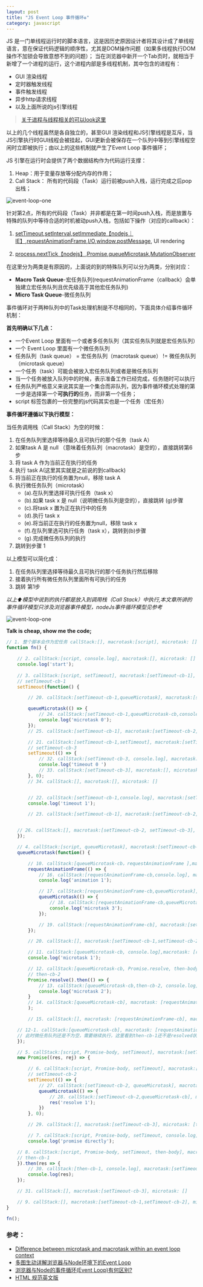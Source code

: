 ```yaml
---
layout: post
title: "JS Event Loop 事件循环♻️"
category: javascript
---
```


JS 是一门单线程运行时的脚本语言，这是因历史原因设计者将其设计成了单线程语言，意在保证代码逻辑的顺序性，尤其是DOM操作问题（如果多线程执行DOM操作不加锁会导致意想不到的问题）；
当在浏览器中新开一个Tab页时，就相当于新增了一个进程的运行，这个进程内部是多线程机制，其中包含的进程有：
- GUI 渲染线程
- 定时器触发线程
- 事件触发线程
- 异步http请求线程
- 以及上面所说的js引擎线程

> [关于进程与线程相关的可以look这里](https://kvsur.github.io/process-thread.html)

以上的几个线程虽然是各自独立的，甚至GUI 渲染线程和JS引擎线程是互斥，当JS引擎执行时GUI线程会被挂起，GUI更新会被保存在一个队列中等到引擎线程空闲时立即被执行；由以上的这些机制就产生了Event Loop 事件循环；

JS 引擎在运行时会提供了两个数据结构作为代码运行支撑：
1. Heap：用于变量存放等分配内存的作用；
2. Call Stack： 所有的代码段（Task）运行前被push入栈，运行完成之后pop出栈；

![event-loop-one](/assets/images/event-loop-1.png)

针对第2点，所有的代码段（Task）并非都是在第一时间push入栈，而是放置与特殊的队列中等待合适的时机被动push入栈，包括如下操作（对应的callback）：

1. [setTimeout](https://developer.mozilla.org/en-US/docs/Web/API/WindowOrWorkerGlobalScope/setTimeout),[setInterval](https://developer.mozilla.org/en-US/docs/Web/API/WindowOrWorkerGlobalScope/setInterval),[setImmediate【nodejs｜IE】](https://developer.mozilla.org/zh-CN/docs/Web/API/Window/setImmediate),[requestAnimationFrame](https://developer.mozilla.org/zh-CN/docs/Web/API/window/requestAnimationFrame),[I/O](https://developer.mozilla.org/zh-CN/docs/Mozilla/Projects/NSPR/Reference/I_O_Functions),[window.postMessage](https://developer.mozilla.org/zh-CN/docs/Web/API/Window/postMessage), UI rendering

2. [process.nextTick【nodejs】](https://nodejs.org/uk/docs/guides/event-loop-timers-and-nexttick/),[Promise](https://developer.mozilla.org/zh-CN/docs/Web/JavaScript/Reference/Global_Objects/Promise),[queueMicrotask](https://developer.mozilla.org/zh-CN/docs/Web/API/WindowOrWorkerGlobalScope/queueMicrotask),[MutationObserver](https://developer.mozilla.org/zh-CN/docs/Web/API/MutationObserver)


在这里分为两类是有原因的，上面说的到的特殊队列可以分为两类，分别对应：

- **Macro Task Queue**-宏任务队列(requestAnimationFrame（callback）会单独建立宏任务队列且优先级高于其他宏任务队列)
- **Micro Task Queue**-微任务队列

事件循环对于两种队列中的Task处理机制是不尽相同的，下面具体介绍事件循环机制：

**首先明确以下几点：**
- 一个Event Loop 里面有一个或者多任务队列（其实任务队列就是宏任务队列）
- 一个 Event Loop 里面有一个微任务队列
- 任务队列（task queue） = 宏任务队列（macrotask queue） != 微任务队列（microtask queue）
- 一个任务（task）可能会被放入宏任务队列或者是微任务队列
- 当一个任务被放入队列中的时候，表示准备工作已经完成，任务随时可以执行
- 任务队列严格意义来说其实是一个集合而非队列，因为事件循环模式处理的第一步是选择第一个**可执行的**任务，而非第一个任务；
- script 标签包裹的一份完整的js代码其实也是一个任务（宏任务）


**事件循环遵循以下执行模型：**

当任务调用栈（Call Stack）为空的时候：

1. 在任务队列里选择等待最久且可执行的那个任务（task A）
2. 如果task A 是 null （意味着任务队列（macrotask）是空的），直接跳转第6步
3. 将 task A 作为当前正在执行的任务
4. 执行 task A(这里其实就是之前说的到callback)
5. 将当前正在执行的任务置为null，移除 task A
6. 执行微任务队列（microtask）
    - (a).在队列里选择可执行任务（task x）
    - (b).如果 task x 是 null（说明微任务队列是空的），直接跳转 (g)步骤
    - (c).将task x 置为正在执行中的任务
    - (d).执行 task x
    - (e).将当前正在执行的任务置为null，移除 task x
    - (f).在队列里选可执行任务（task x），跳转到(b)步骤
    - (g).完成微任务队列的执行
7. 跳转到步骤 1

以上模型可以简化成：

1. 在任务队列里选择等待最久且可执行的那个任务执行然后移除
2. 接着执行所有微任务队列里面所有可执行的任务
3. 跳转 第1步

*以上⬆️模型中说到的执行都是放入到调用栈（Call Stack）中执行,本文章所讲的事件循环模型只涉及浏览器事件模型，nodeJs事件循环模型见参考*

![event-loop-one](/assets/images/event-loop-2.png)


**Talk is cheap, show me the code;**

```js
// 1. 整个脚本会作为宏任务 callStack:[], macrotask:[script], microtask: [] --> callStack:[script], macrotask:[], microtask: []
function fn() {

    // 2. callStack:[script, console.log], macrotask:[], microtask: []
    console.log('start');
    
    // 3. callStack:[script, setTimeout], macrotask:[setTimeout-cb-1], microtask: []
    // setTimeout-cb-1
    setTimeout(function() {

        // 20. callStack:[setTimeout-cb-1,queueMicrotask], macrotask:[setTimeout-cb-2], microtask: [then-cb-1, queueMicrotask-cb] 

        queueMicrotask(() => {
            // 24. callStack:[setTimeout-cb-1,queueMicrotask-cb,console.log], macrotask:[setTimeout-cb-2, setTimeout-cb-3], microtask: [then-cb-1]
            console.log('microtask 0');
        });
        // 25. callStack:[setTimeout-cb-1], macrotask:[setTimeout-cb-2, setTimeout-cb-3], microtask: [then-cb-1]

        // 21. callStack:[setTimeout-cb-1,setTimeout], macrotask:[setTimeout-cb-2, setTimeout-cb-3], microtask: [then-cb-1, queueMicrotask-cb] 
        // setTimeout-cb-3
        setTimeout(() => {
            // 32. callStack:[setTimeout-cb-3, console.log], macrotask:[], microtask: []
            console.log('timeout 0 ')
            // 33. callStack:[setTimeout-cb-3], macrotask:[], microtask: []
        }, 0);
        // 34. callStack:[], macrotask:[], microtask: []


        // 22. callStack:[setTimeout-cb-1,console.log], macrotask:[setTimeout-cb-2, setTimeout-cb-3], microtask: [then-cb-1, queueMicrotask-cb] 
        console.log('timeout 1');

        // 23. callStack:[setTimeout-cb-1], macrotask:[setTimeout-cb-2, setTimeout-cb-3], microtask: [then-cb-1, queueMicrotask-cb] then-cb-1 还是不可执行


    // 26. callStack:[], macrotask:[setTimeout-cb-2, setTimeout-cb-3], microtask: [then-cb-1]
    });

    // 4. callStack:[script, queueMicrotask], macrotask:[setTimeout-cb-1], microtask: [queueMicrotask-cb]
    queueMicrotask(function() {

        // 10. callStack:[queueMicrotask-cb，requestAnimationFrame ],macrotask: [requestAnimationFrame-cb], macrotask:[setTimeout-cb-1,setTimeout-cb-2], microtask: [then-cb-1]
        requestAnimationFrame(() => {
            // 16. callStack:[requestAnimationFrame-cb,console.log], macrotask: [], macrotask:[setTimeout-cb-1,setTimeout-cb-2], microtask: [then-cb-1] 
            console.log('animation 1');

            // 17. callStack:[requestAnimationFrame-cb,queueMicrotask], macrotask:[setTimeout-cb-1,setTimeout-cb-2], microtask: [then-cb-1, queueMicrotask-cb] 
            queueMicrotask(() => {
                // 18. callStack:[requestAnimationFrame-cb,queueMicrotask,queueMicrotask-cb, console.log], macrotask:[setTimeout-cb-1,setTimeout-cb-2], microtask: [then-cb-1] 
                console.log('microtask 3');
            });

            // 19. callStack:[requestAnimationFrame-cb], macrotask:[setTimeout-cb-1,setTimeout-cb-2], microtask: [then-cb-1] 
        });

        // 20. callStack:[], macrotask:[setTimeout-cb-1,setTimeout-cb-2], microtask: [then-cb-1] then-cb-1 不可执行

        // 11. callStack:[queueMicrotask-cb, console.log],macrotask: [requestAnimationFrame-cb], macrotask:[setTimeout-cb-1,setTimeout-cb-2], microtask: [then-cb-1]
        console.log('microtask 1');

        // 12. callStack:[queueMicrotask-cb, Promise.resolve, then-body],macrotask: [requestAnimationFrame-cb], macrotask:[setTimeout-cb-1,setTimeout-cb-2], microtask: [then-cb-1, then-cb-2]
        // then-cb-2
        Promise.resolve().then(() => {
            // 13. callStack:[queueMicrotask-cb,then-cb-2, console.log], macrotask: [requestAnimationFrame-cb], macrotask:[setTimeout-cb-1,setTimeout-cb-2], microtask: [then-cb-1]
            console.log('microtask 2');
        }
        // 14. callStack:[queueMicrotask-cb], macrotask: [requestAnimationFrame-cb], macrotask:[setTimeout-cb-1,setTimeout-cb-2], microtask: [then-cb-1]
        );

        // 15. callStack:[], macrotask: [requestAnimationFrame-cb], macrotask:[setTimeout-cb-1,setTimeout-cb-2], microtask: [then-cb-1] 虽然微任务队列不为空，但是then-cb-2还是不可执行，进入下一轮 loop了

    // 12-1. callStack:[queueMicrotask-cb], macrotask: [requestAnimationFrame-cb], macrotask:[setTimeout-cb-1,setTimeout-cb-2], microtask: [then-cb-1, then-cb-2]
    // 此时微任务队列还是不为空，需要继续执行，这里看到then-cb-1还不是resolved状态，不可执行，则会执行 then-cb-2
    });

    // 5. callStack:[script, Promise-body, setTimeout], macrotask:[setTimeout-cb-1,setTimeout-cb-2], microtask: [queueMicrotask-cb]
    new Promise((res, rej) => {

        // 6. callStack:[script, Promise-body, setTimeout], macrotask:[setTimeout-cb-1,setTimeout-cb-2], microtask: [queueMicrotask-cb]
        // setTimeout-cb-2
        setTimeout(() => {
            // 27. callStack:[setTimeout-cb-2, queueMicrotask], macrotask:[ setTimeout-cb-3], microtask: [then-cb-1, queueMicrotask-cb]
            queueMicrotask(() => {
                // 28. callStack:[setTimeout-cb-2,queueMicrotask-cb], macrotask:[ setTimeout-cb-3], microtask: [then-cb-1]
                res('resolve 1');
            })
        }, 0);

        // 29. callStack:[], macrotask:[setTimeout-cb-3], microtask: [then-cb-1] 这时候then-cb-1对应的promise 状态是 resolved 可执行

        // 7. callStack:[script, Promise-body, setTimeout, console.log], macrotask:[setTimeout-cb-1,setTimeout-cb-2], microtask: [queueMicrotask-cb]
        console.log('promise directly');

    // 8. callStack:[script, Promise-body, setTimeout, then-body], macrotask:[setTimeout-cb-1,setTimeout-cb-2], microtask: [queueMicrotask-cb, then-cb-1]
    // then-cb-1
    }).then(res => {
        // 30. callStack:[then-cb-1, console.log], macrotask:[setTimeout-cb-3], microtask: []
        console.log(res);
    });

    // 31. callStack:[], macrotask:[setTimeout-cb-3], microtask: []

    // 9. callStack:[], macrotask:[setTimeout-cb-1,setTimeout-cb-2], microtask: [queueMicrotask-cb, then-cb-1] script 最后执行完毕，但是此时微任务不是空，需要继续执行
}

fn();
```

### 参考：

- [Difference between microtask and macrotask within an event loop context](https://stackoverflow.com/questions/25915634/difference-between-microtask-and-macrotask-within-an-event-loop-context)
- [多图生动详解浏览器与Node环境下的Event Loop](https://mp.weixin.qq.com/s/VZwAZcmAJGWeWrqRbiveaw)
- [浏览器与Node的事件循环(Event Loop)有何区别?](https://github.com/ljianshu/Blog/issues/54)
- [HTML 规范英文版](https://html.spec.whatwg.org/multipage/webappapis.html#task-queue)
